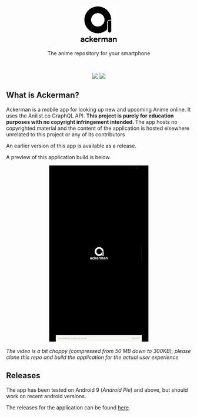 <p align="center" ><a href="https://github.com/Uzair-Fasih/Ackerman" target="_blank" rel="noopener noreferrer"><img width="100" src="./static/logo-assets-main.png" alt="Ackerman Logo"></a></p>

<p align="center" >
The anime repository for your smartphone 
</p>
<br/>
<p align="center" >
<img src="https://forthebadge.com/images/badges/built-with-love.svg" />
<img src="https://forthebadge.com/images/badges/built-for-android.svg" />
</p>

## What is Ackerman?

Ackerman is a mobile app for looking up new and upcoming Anime online. It uses the Anilist.co GraphQL API. <b>This project is purely for education purposes with no copyright infringement intended. </b> The app hosts no copyrighted material and the content of the application is hosted elsewhere unrelated to this project or any of its contributors

An earlier version of this app is available as a release.

A preview of this application build is below.

<p align="center" >
<img src="./static/Ackerman-Demo.gif" alt="Ackerman V2 Demo" />
</p>

_The video is a bit choppy (compressed from 50 MB down to 300KB), please clone this repo and build the application for the actual user experience_

## Releases

The app has been tested on Android 9 (_Android Pie_) and above, but should work on recent android versions.

The releases for the application can be found [here](https://github.com/Uzair-Fasih/Ackerman/releases).

